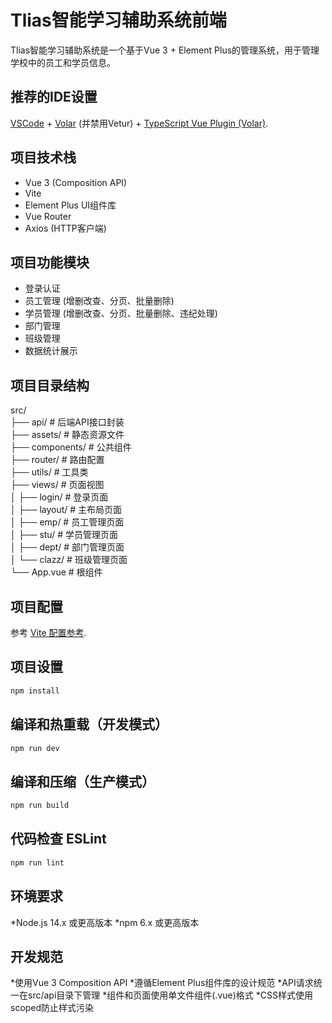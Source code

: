 # Tlias智能学习辅助系统前端

Tlias智能学习辅助系统是一个基于Vue 3 + Element Plus的管理系统，用于管理学校中的员工和学员信息。

## 推荐的IDE设置

[VSCode](https://code.visualstudio.com/) + [Volar](https://marketplace.visualstudio.com/items?itemName=Vue.volar) (并禁用Vetur) + [TypeScript Vue Plugin (Volar)](https://marketplace.visualstudio.com/items?itemName=Vue.vscode-typescript-vue-plugin).

## 项目技术栈

- Vue 3 (Composition API)
- Vite
- Element Plus UI组件库
- Vue Router
- Axios (HTTP客户端)

## 项目功能模块

- 登录认证
- 员工管理 (增删改查、分页、批量删除)
- 学员管理 (增删改查、分页、批量删除、违纪处理)
- 部门管理
- 班级管理
- 数据统计展示

## 项目目录结构

src/  
  ├── api/ # 后端API接口封装  
  ├── assets/ # 静态资源文件  
  ├── components/ # 公共组件  
  ├── router/ # 路由配置  
  ├── utils/ # 工具类  
  ├── views/ # 页面视图  
  │ ├── login/ # 登录页面  
  │ ├── layout/ # 主布局页面  
  │ ├── emp/ # 员工管理页面  
  │ ├── stu/ # 学员管理页面  
  │ ├── dept/ # 部门管理页面  
  │ └── clazz/ # 班级管理页面  
  └── App.vue # 根组件

## 项目配置

参考 [Vite 配置参考](https://vitejs.dev/config/).

## 项目设置

```sh
npm install
```
## 编译和热重载（开发模式）

```sh
npm run dev
```

## 编译和压缩（生产模式）

```sh
npm run build
```

## 代码检查 ESLint
```sh
npm run lint
```
## 环境要求
*Node.js 14.x 或更高版本
*npm 6.x 或更高版本
## 开发规范
*使用Vue 3 Composition API
*遵循Element Plus组件库的设计规范
*API请求统一在src/api目录下管理
*组件和页面使用单文件组件(.vue)格式
*CSS样式使用scoped防止样式污染
